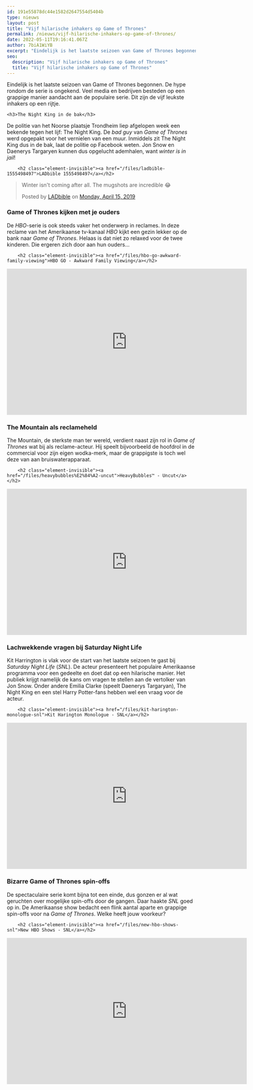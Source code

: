 ```yaml
---
id: 191e55878dc44e1582d2647554d5404b
type: nieuws
layout: post
title: "Vijf hilarische inhakers op Game of Thrones"
permalink: /nieuws/vijf-hilarische-inhakers-op-game-of-thrones/
date: 2022-05-11T19:16:41.067Z
author: 7biA1WiYB
excerpt: "Eindelijk is het laatste seizoen van Game of Thrones begonnen. De hype rondom de serie is ongekend. Veel media en bedrijven besteden op een grappige manier aandacht aan de populaire serie. Dit zijn de vijf leukste inhakers op een rijtje.   "
seo:
  description: "Vijf hilarische inhakers op Game of Thrones"
  title: "Vijf hilarische inhakers op Game of Thrones"
---
```

Eindelijk is het laatste seizoen van Game of Thrones begonnen. De hype rondom de serie is ongekend. Veel media en bedrijven besteden op een grappige manier aandacht aan de populaire serie. Dit zijn de vijf leukste inhakers op een rijtje.   

    <h3>The Night King in de bak</h3>
<p>De politie van het Noorse plaatsje Trondheim liep afgelopen week een bekende tegen het lijf: The Night King. De <em>bad guy</em> van <em>Game of Thrones</em> werd opgepakt voor het vernielen van een muur. Inmiddels zit The Night King dus in de bak, laat de politie op Facebook weten. Jon Snow en Daenerys Targaryen kunnen dus opgelucht ademhalen, want <em>winter is in jail</em>! </p>
<p><div class="media media-element-container media-default"><div id="file-536890" class="file file-document file-text-oembed">

        <h2 class="element-invisible"><a href="/files/ladbible-1555498497">LADbible 1555498497</a></h2>
    
  
  <div class="content">
    
<div id="fb-root"></div>
<script async="1" defer="1" crossorigin="anonymous" src="https://connect.facebook.net/en_US/sdk.js#xfbml=1&amp;version=v6.0"></script><div class="fb-post" data-href="https://www.facebook.com/LADbible/posts/5444202292293583" data-width="640"><blockquote cite="https://www.facebook.com/LADbible/posts/5444202292293583" class="fb-xfbml-parse-ignore"><p>Winter isn&#039;t coming after all. The mugshots are incredible 😂</p>Posted by <a href="https://www.facebook.com/LADbible/">LADbible</a> on&nbsp;<a href="https://www.facebook.com/LADbible/posts/5444202292293583">Monday, April 15, 2019</a></blockquote></div>  </div>

  
</div>
</div>
<h3>Game of Thrones kijken met je ouders</h3>
<p>De <em>HBO</em>-serie is ook steeds vaker het onderwerp in reclames. In deze reclame van het Amerikaanse tv-kanaal <em>HBO </em>kijkt een gezin lekker op de bank naar <em>Game of Thrones</em>. Helaas is dat niet zo relaxed voor de twee kinderen. Die ergeren zich door aan hun ouders… </p>
<p><div class="media media-element-container media-default"><div id="file-536886" class="file file-video file-video-youtube">

        <h2 class="element-invisible"><a href="/files/hbo-go-awkward-family-viewing">HBO GO - Awkward Family Viewing</a></h2>
    
  
  <div class="content">
    <div class="media-youtube-video media-element file-default media-youtube-1">
  <iframe class="media-youtube-player" width="640" height="390" title="HBO GO - Awkward Family Viewing" src="https://www.youtube.com/embed/sylWyBnFBNM?wmode=opaque&controls=" name="HBO GO - Awkward Family Viewing" frameborder="0" allowfullscreen="">Video van HBO GO - Awkward Family Viewing</iframe>
</div>
  </div>

  
</div>
</div>
<h3>The Mountain als reclameheld</h3>
<p>The Mountain, de sterkste man ter wereld, verdient naast zijn rol in <em>Game of Thrones</em> wat bij als reclame-acteur. Hij speelt bijvoorbeeld de hoofdrol in de commercial voor zijn eigen wodka-merk, maar de grappigste is toch wel deze van aan bruiswaterapparaat.</p>
<p><div class="media media-element-container media-default"><div id="file-536887" class="file file-video file-video-youtube">

        <h2 class="element-invisible"><a href="/files/heavybubbles%E2%84%A2-uncut">HeavyBubbles™ - Uncut</a></h2>
    
  
  <div class="content">
    <div class="media-youtube-video media-element file-default media-youtube-2">
  <iframe class="media-youtube-player" width="640" height="390" title="HeavyBubbles™ - Uncut" src="https://www.youtube.com/embed/_XGd8w9RhUM?wmode=opaque&controls=" name="HeavyBubbles™ - Uncut" frameborder="0" allowfullscreen="">Video van HeavyBubbles™ - Uncut</iframe>
</div>
  </div>

  
</div>
</div>
<h3>Lachwekkende vragen bij Saturday Night Life</h3>
<p>Kit Harrington is vlak voor de start van het laatste seizoen te gast bij <em>Saturday Night Life</em> (<em>SNL</em>). De acteur presenteert het populaire Amerikaanse programma voor een gedeelte en doet dat op een hilarische manier. Het publiek krijgt namelijk de kans om vragen te stellen aan de vertolker van Jon Snow. Onder andere Emilia Clarke (speelt Daenerys Targaryan), The Night King en een stel Harry Potter-fans hebben wel een vraag voor de acteur.</p>
<p><div class="media media-element-container media-default"><div id="file-536888" class="file file-video file-video-youtube">

        <h2 class="element-invisible"><a href="/files/kit-harington-monologue-snl">Kit Harington Monologue - SNL</a></h2>
    
  
  <div class="content">
    <div class="media-youtube-video media-element file-default media-youtube-3">
  <iframe class="media-youtube-player" width="640" height="390" title="Kit Harington Monologue - SNL" src="https://www.youtube.com/embed/xcg_e-FY_Vs?wmode=opaque&controls=" name="Kit Harington Monologue - SNL" frameborder="0" allowfullscreen="">Video van Kit Harington Monologue - SNL</iframe>
</div>
  </div>

  
</div>
</div>
<h3>Bizarre Game of Thrones spin-offs</h3>
<p>De spectaculaire serie komt bijna tot een einde, dus gonzen er al wat geruchten over mogelijke spin-offs door de gangen. Daar haakte <em>SNL</em> goed op in. De Amerikaanse show bedacht een flink aantal aparte en grappige spin-offs voor na <em>Game of Thrones</em>. Welke heeft jouw voorkeur? </p>
<p><div class="media media-element-container media-default"><div id="file-536889" class="file file-video file-video-youtube">

        <h2 class="element-invisible"><a href="/files/new-hbo-shows-snl">New HBO Shows - SNL</a></h2>
    
  
  <div class="content">
    <div class="media-youtube-video media-element file-default media-youtube-4">
  <iframe class="media-youtube-player" width="640" height="390" title="New HBO Shows - SNL" src="https://www.youtube.com/embed/r8EF3X8EI2o?wmode=opaque&controls=" name="New HBO Shows - SNL" frameborder="0" allowfullscreen="">Video van New HBO Shows - SNL</iframe>
</div>
  </div>

  
</div>
</div>  
